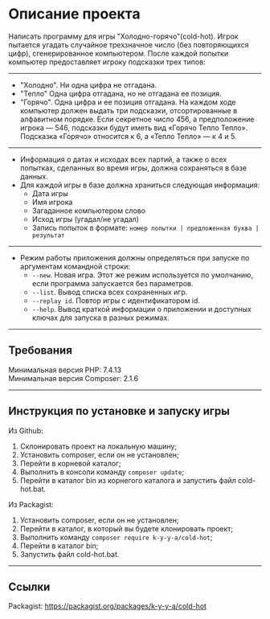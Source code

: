 # Описание проекта

Написать программу для игры "Холодно-горячо"(cold-hot). Игрок пытается угадать случайное трехзначное число (без повторяющихся цифр), сгенерированное компьютером. После каждой попытки компьютер предоставляет игроку подсказки трех типов:

* * *

* "Холодно". Ни одна цифра не отгадана.
* "Тепло" Одна цифра отгадана, но не отгадана ее позиция. 
* "Горячо". Одна цифра и ее позиция отгадана.
На каждом ходе компьютер должен выдать три подсказки, отсортированные в алфавитном порядке. Если секретное число 456, а предположение игрока — 546, подсказки будут иметь вид «Горячо Тепло Тепло». Подсказка «Горячо» относится к 6, а «Тепло Тепло» — к 4 и 5.

* * *

* Информация о датах и исходах всех партий, а также о всех попытках, сделанных во время игры, должна сохраняться в базе данных.
* Для каждой игры в базе должна храниться следующая информация:
    * Дата игры
    * Имя игрока
    * Загаданное компьютером слово
    * Исход игры (угадал/не угадал)
    * Запись попыток в формате: 
      `номер попытки | предложенная буква | результат`

* * *

* Режим работы приложения должны определяться при запуске по аргументам командной строки:
    * `--new`. Новая игра. Этот же режим используется по умолчанию, если программа запускается без параметров.
    * `--list`. Вывод списка всех сохраненных игр.
    * `--replay id`. Повтор игры с идентификатором id.
    * `--help`. Вывод краткой информации о приложении и доступных ключах для запуска в разных режимах.

* * *

## Требования

Минимальная версия PHP: 7.4.13 \
Минимальная версия Composer: 2.1.6

* * *

## Инструкция по установке и запуску игры

Из Github:

1. Склонировать проект на локальную машину;
2. Установить composer, если он не установлен;
3. Перейти в корневой каталог;
4. Выполнить в консоли команду `composer update`;
5. Перейти в каталог bin из корнегого каталога и запустить файл cold-hot.bat.

Из Packagist:

1. Установить composer, если он не установлен;
2. Перейти в каталог, в который вы будете клонировать проект;
3. Выполнить команду `composer require k-y-y-a/cold-hot`;
4. Перейти в каталог bin;
5. Запустить файл cold-hot.bat.

* * *

## Ссылки

Packagist: <https://packagist.org/packages/k-y-y-a/cold-hot>
